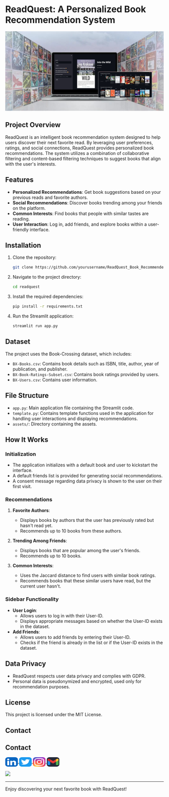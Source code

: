 # ReadQuest: A Personalized Book Recommendation System

<p align="center">
    <img src="assets/ReadQuest.jpg" />
</p>

## Project Overview

ReadQuest is an intelligent book recommendation system designed to help users discover their next favorite read. By leveraging user preferences, ratings, and social connections, ReadQuest provides personalized book recommendations. The system utilizes a combination of collaborative filtering and content-based filtering techniques to suggest books that align with the user's interests.

## Features

- **Personalized Recommendations**: Get book suggestions based on your previous reads and favorite authors.
- **Social Recommendations**: Discover books trending among your friends on the platform.
- **Common Interests**: Find books that people with similar tastes are reading.
- **User Interaction**: Log in, add friends, and explore books within a user-friendly interface.

## Installation

1. Clone the repository:
    ```bash
    git clone https://github.com/yourusername/ReadQuest_Book_Recommender.git
    ```
2. Navigate to the project directory:
    ```bash
    cd readquest
    ```
3. Install the required dependencies:
    ```bash
    pip install -r requirements.txt
    ```
4. Run the Streamlit application:
    ```bash
    streamlit run app.py
    ```

## Dataset

The project uses the Book-Crossing dataset, which includes:
- `BX-Books.csv`: Contains book details such as ISBN, title, author, year of publication, and publisher.
- `BX-Book-Ratings-Subset.csv`: Contains book ratings provided by users.
- `BX-Users.csv`: Contains user information.

## File Structure

- `app.py`: Main application file containing the Streamlit code.
- `template.py`: Contains template functions used in the application for handling user interactions and displaying recommendations.
- `assets/`: Directory containing the assets.

## How It Works

### Initialization

- The application initializes with a default book and user to kickstart the interface.
- A default friends list is provided for generating social recommendations.
- A consent message regarding data privacy is shown to the user on their first visit.

### Recommendations

1. **Favorite Authors**:
   - Displays books by authors that the user has previously rated but hasn't read yet.
   - Recommends up to 10 books from these authors.

2. **Trending Among Friends**:
   - Displays books that are popular among the user's friends.
   - Recommends up to 10 books.

3. **Common Interests**:
   - Uses the Jaccard distance to find users with similar book ratings.
   - Recommends books that these similar users have read, but the current user hasn't.

### Sidebar Functionality

- **User Login**:
  - Allows users to log in with their User-ID.
  - Displays appropriate messages based on whether the User-ID exists in the dataset.
- **Add Friends**:
  - Allows users to add friends by entering their User-ID.
  - Checks if the friend is already in the list or if the User-ID exists in the dataset.

## Data Privacy

- ReadQuest respects user data privacy and complies with GDPR.
- Personal data is pseudonymized and encrypted, used only for recommendation purposes.

## License

This project is licensed under the MIT License.

## Contact


## Contact

<p align="left">
<a href="https://www.linkedin.com/in/pathakdarshan12/" target="blank">
    <img align="center" src="https://github.com/tandpfun/skill-icons/blob/main/icons/LinkedIn.svg" alt="linkedin" height="30" width="40" />
</a>
<a href="https://x.com/_Pathak_Darshan" target="blank">
    <img align="center" src="https://github.com/tandpfun/skill-icons/blob/main/icons/Twitter.svg" alt="twitter" height="30" width="40" />
</a>
<a href="https://www.instagram.com/pathakdarshan12/" target="blank">
    <img align="center" src="https://github.com/tandpfun/skill-icons/blob/main/icons/Instagram.svg" alt="instagram" height="30" width="40" />
</a>
<a href="mailto:pathakdarshan12@gmail.com" target="blank">
    <img align="center" src="https://github.com/tandpfun/skill-icons/blob/main/icons/Gmail-Dark.svg" alt="gmail" height="30" width="40" />
</a>
</p>

![](https://komarev.com/ghpvc/?username=Pathakdarshan12&style=plastic)

---

Enjoy discovering your next favorite book with ReadQuest!